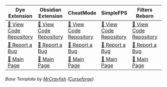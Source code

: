Dye Extension | Obsidian Extension | CheatMode | SimpleFPS | Filters Reborn | Instant TNT
-- | -- | -- | -- | -- | --
[📕 View Code Repository](https://github.com/Krxwallo/DyeExtension) | [📕 View Code Repository](https://github.com/Krxwallo/ObsidianExtension) | [📕 View Code Repository](https://github.com/Krxwallo/CheatMode) | [📕 View Code Repository](https://github.com/Krxwallo/SimpleFPS) | [📕 View Code Repository](https://github.com/Krxwallo/FiltersReborn) | [📕 View Code Repository](https://github.com/Krxwallo/InstantTNT)
[🐛 Report a Bug](https://github.com/Kxwallo/DyeExtension/issues) | [🐛 Report a Bug](https://github.com/Krxwallo/ObsidianExtension/issues) | [🐛 Report a Bug](https://github.com/Krxwallo/CheatMode/issues) | [🐛 Report a Bug](https://github.com/Krxwallo/SimpleFPS/issues) | [🐛 Report a Bug](https://github.com/Krxwallo/FiltersReborn/issues) | [🐛 Report a Bug](https://github.com/Krxwallo/InstantTNT/issues)
[💾 Main Page](https://www.curseforge.com/minecraft/mc-mods/dye-extension) | [💾 Main Page](https://www.curseforge.com/minecraft/mc-mods/obsidian-extension) | [💾 Main Page](https://www.curseforge.com/minecraft/mc-mods/cheat-mode) | [💾 Main Page](https://www.curseforge.com/minecraft/mc-mods/simple-fps) | [💾 Main Page](https://www.curseforge.com/minecraft/mc-mods/filters-reborn) | [💾 Main Page](https://www.curseforge.com/minecraft/mc-mods/instant-tnt)

###### Base Template by [MrCrayfish](https://github.com/MrCrayfish) ([Curseforge](https://www.curseforge.com/members/mrcrayfish)). 
